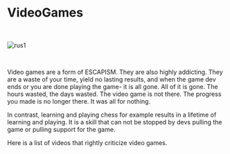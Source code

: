 # VideoGames
<br>


![rus1](https://user-images.githubusercontent.com/126354491/224412048-98461c6c-3fba-4bfd-8a58-942de9c17b3f.gif)

<br>


Video games are a form of ESCAPISM. They are also highly addicting. They are a waste of your time, yield no lasting results, 
and when the game dev ends or you are done playing the game- it is all gone. All of it is gone. The hours wasted, the days wasted.
The video game is not there. The progress you made is no longer there. It was all for nothing. 

In contrast, learning and playing chess for example results in a lifetime of learning and playing. 
It is a skill that can not be stopped by devs pulling the game or pulling support for the game. 

Here is a list of videos that rightly criticize video games. 
